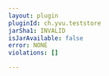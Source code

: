 ```yaml
---
layout: plugin
pluginId: ch.yvu.teststore
jarSha1: INVALID
isJarAvailable: false
error: NONE
violations: []

---
```

